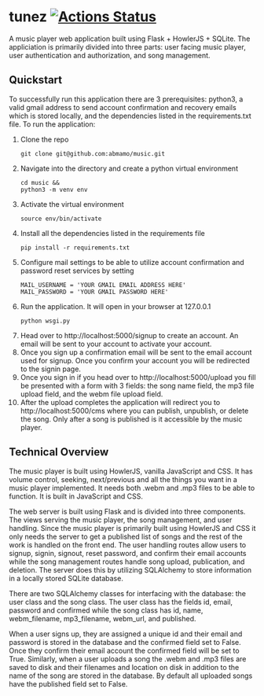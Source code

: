 # tunez [![Actions Status](https://github.com/abmamo/music/workflows/yared/badge.svg)](https://github.com/abmamo/music/actions)

A music player web application built using Flask + HowlerJS + SQLite. The appliciation is primarily divided into three parts: user facing music player, user authentication and authorization, and song management.  

## Quickstart

To successfully run this application there are 3 prerequisites:  python3, a valid gmail address to send account confirmation and recovery emails which is stored locally, and the dependencies listed in the requirements.txt file. To run the application:

1. Clone the repo
   ```
   git clone git@github.com:abmamo/music.git
   ```
2. Navigate into the directory and create a python virtual environment
   ```
   cd music &&
   python3 -m venv env
   ```
3. Activate the virtual environment
   ```
   source env/bin/activate
   ```
4. Install all the dependencies listed in the requirements file
   ```
   pip install -r requirements.txt
   ```
5. Configure mail settings to be able to utilize account confirmation and password reset services by setting
   ```
   MAIL_USERNAME = 'YOUR GMAIL EMAIL ADDRESS HERE'
   MAIL_PASSWORD = 'YOUR GMAIL PASSWORD HERE'
   ```
6. Run the application. It will open in your browser at 127.0.0.1
   ```
   python wsgi.py
   ```
7. Head over to http://localhost:5000/signup to create an account. An email will be sent to your account to activate your account.
8. Once you sign up a confirmation email will be sent to the email account used for signup. Once you confirm your account you will be redirected to the signin page.
9. Once you sign in if you head over to http://localhost:5000/upload you fill be presented with a form with 3 fields: the song name field, the mp3 file upload field, and the webm file upload field.
10. After the upload completes the application will redirect you to http://localhost:5000/cms where you can publish, unpublish, or delete the song. Only after a song is published is it accessible by the music player.

## Technical Overview

The music player is built using HowlerJS, vanilla JavaScript and CSS. It has volume control, seeking, next/previous and all the things you want in a music player implemented. It needs both .webm and .mp3 files to be able to function. It is built in JavaScript and CSS.

The web server is built using Flask and is divided into three components. The views serving the music player, the song management, and user handling. Since the music player is primarily built using HowlerJS and CSS it only needs the server to get a published list of songs and the rest of the work is handled on the front end. The user handling routes allow users to signup, signin, signout, reset password, and confirm their email accounts while the song management routes handle song upload, publication, and deletion. The server does this by utilizing SQLAlchemy to store information in a locally stored SQLite database.

There are two SQLAlchemy classes for interfacing with the database: the user class and the song class. The user class has the fields id, email, password and confirmed while the song class has id, name, webm_filename, mp3_filename, webm_url, and published.

When a user signs up, they are assigned a unique id and their email and password is stored in the database and the confirmed field set to False. Once they confirm their email account the confirmed field will be set to True. Similarly, when a user uploads a song the .webm and .mp3 files are saved to disk and their filenames and location on disk in addition to the name of the song are stored in the database. By default all uploaded songs have the published field set to False.


